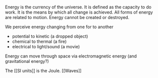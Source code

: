Energy is the currency of the universe.  It is defined as the capacity to do work. It is the means by which all change is achieved.  All forms of energy are related to motion.  Energy cannot be created or destroyed.

We perceive energy changing from one for to another
* potential to kinetic (a dropped object)
* chemical to thermal (a fire)
* electrical to light/sound (a movie)

Energy can move through space via electromagnetic energy (and gravitational energy?)

The [[SI units]] is the Joule. 
[[Waves]]
